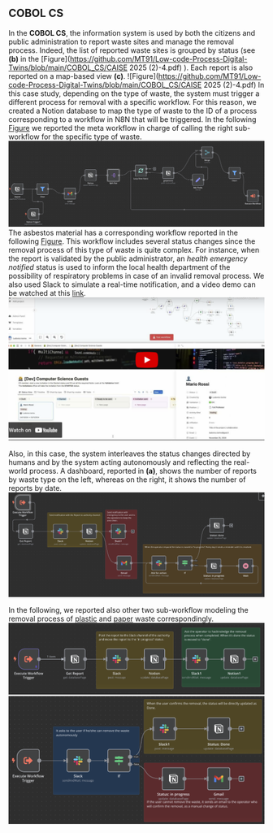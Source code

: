 ## COBOL CS

In the **COBOL CS**, the information system is used by both the citizens and public administration to report waste sites and manage the removal process. Indeed, the list of reported waste sites is grouped by status (see **(b)** in the [Figure](https://github.com/MT91/Low-code-Process-Digital-Twins/blob/main/COBOL_CS/CAISE 2025 (2)-4.pdf) ). Each report is also reported on a map-based view **(c)**. 
![Figure](https://github.com/MT91/Low-code-Process-Digital-Twins/blob/main/COBOL_CS/CAISE 2025 (2)-4.pdf)
In this case study, depending on the type of waste, the system must trigger a different process for removal with a specific workflow. For this reason, we created a Notion database to map the type of waste to the ID of a process corresponding to a workflow in N8N that will be triggered. 
In the following [Figure](cobol-meta.png) we reported the meta workflow in charge of calling the right sub-workflow for the specific type of waste.
![Figure](cobol-meta.png)
The asbestos material has a corresponding workflow reported in the following [Figure](cobol-asbestos.png). This workflow includes several status changes since the removal process of this type of waste is quite complex. For instance, when the report is validated by the public administrator, an *health emergency notified* status is used to inform the local health department of the possibility of respiratory problems in case of an invalid removal process. We also used Slack to simulate a real-time notification, and a video demo can be watched at this [link](https://youtu.be/DGcxz1zb-5A).
[![Figure](image_2024_11_29T10_26_52_556Z.png)](https://youtu.be/DGcxz1zb-5A)

Also, in this case, the system interleaves the status changes directed by humans and by the system acting autonomously and reflecting the real-world process. A dashboard, reported in **(a)**, shows the number of reports by waste type on the left, whereas on the right, it shows the number of reports by date. 
![Figure](cobol-asbestos.png)

In the following, we reported also other two sub-workflow modeling the removal process of [plastic](cobol-plastic.png) and [paper](cobol-paper.png) waste correspondingly.
![plastic](cobol-plastic.png) 
![paper](cobol-paper.png)
